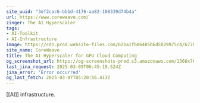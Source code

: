 ```yaml
---
site_uuid: "3ef2cac6-bb1d-4176-aa82-108339d74b4a"
url: https://www.coreweave.com/
zinger: The AI Hyperscaler
tags:
- AI-Toolkit
- AI-Infrastructure
image: https://cdn.prod.website-files.com/62ba1fb86485b6d5029975c4/67782a9cb02bc934fae303cb_coreweave_share_v2.png
site_name: CoreWeave
title: The AI Hyperscaler for GPU Cloud Computing
og_screenshot_url: https://og-screenshots-prod.s3.amazonaws.com/1366x768/80/false/c7eb41d312cfb577d1b0790b12777923949dc3da447f8d9df4f5e2a696d53b7f.jpeg
last_jina_request: 2025-03-09T06:45:19.524Z
jina_error: 'Error occurred'
og_last_fetch: 2025-03-07T05:20:56.413Z
---
```


[[AI]] infrastructure. 
